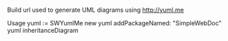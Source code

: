 Build url used to generate UML diagrams using http://yuml.me

Usage
	yuml := SWYumlMe new
	yuml addPackageNamed: "SimpleWebDoc"
	yuml inheritanceDiagram   